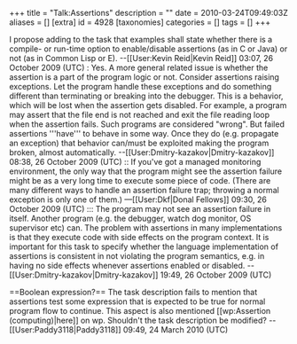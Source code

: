 +++
title = "Talk:Assertions"
description = ""
date = 2010-03-24T09:49:03Z
aliases = []
[extra]
id = 4928
[taxonomies]
categories = []
tags = []
+++

I propose adding to the task that examples shall state whether there is a compile- or run-time option to enable/disable assertions (as in C or Java) or not (as in Common Lisp or E). --[[User:Kevin Reid|Kevin Reid]] 03:07, 26 October 2009 (UTC)
: Yes. A more general related issue is whether the assertion is a part of the program logic or not. Consider assertions raising exceptions. Let the program handle these exceptions and do something different than terminating or breaking into the debugger. This is a behavior, which will be lost when the assertion gets disabled. For example, a program may assert that the file end is not reached and exit the file reading loop when the assertion fails. Such programs are considered "wrong". But failed assertions '''have''' to behave in some way. Once they do (e.g. propagate an exception) that behavior can/must be exploited making the program broken, almost automatically. --[[User:Dmitry-kazakov|Dmitry-kazakov]] 08:38, 26 October 2009 (UTC)
:: If you've got a managed monitoring environment, the only way that the program might see the assertion failure might be as a very long time to execute some piece of code. (There are many different ways to handle an assertion failure trap; throwing a normal exception is only one of them.) —[[User:Dkf|Donal Fellows]] 09:30, 26 October 2009 (UTC)
::: The program may not see an assertion failure in itself. Another program (e.g. the debugger, watch dog monitor, OS supervisor etc) can. The problem with assertions in many implementations is that they execute code with side effects on the program context. It is important for this task to specify whether the language implementation of assertions is consistent in not violating the program semantics, e.g. in having no side effects whenever assertions enabled or disabled. --[[User:Dmitry-kazakov|Dmitry-kazakov]] 19:49, 26 October 2009 (UTC)

==Boolean expression?==
The task description fails to mention that assertions test some expression that is expected to be true for normal program flow to continue. This aspect is also mentioned [[wp:Assertion (computing)|here]] on wp. Shouldn't the task description be modified? --[[User:Paddy3118|Paddy3118]] 09:49, 24 March 2010 (UTC)
